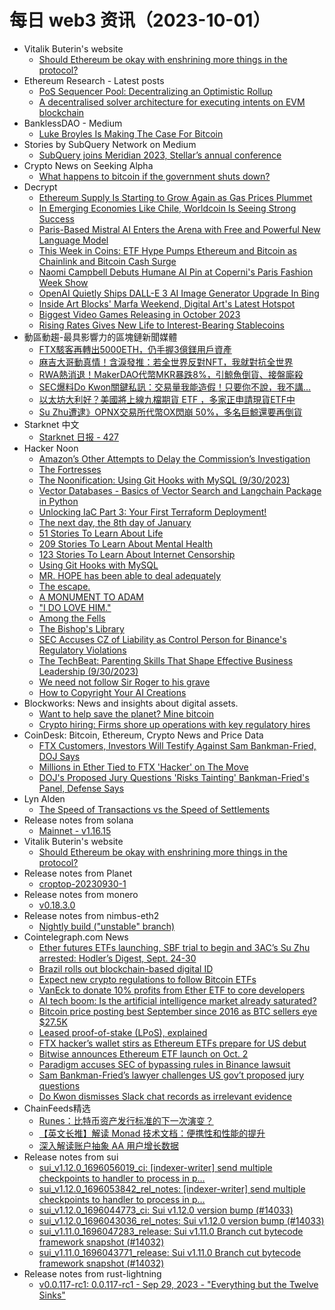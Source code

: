 # 每日 web3 资讯（2023-10-01）

- Vitalik Buterin's website
  - [Should Ethereum be okay with enshrining more things in the protocol?](https://vitalik.ca/general/2023/09/30/enshrinement.html)
- Ethereum Research - Latest posts
  - [PoS Sequencer Pool: Decentralizing an Optimistic Rollup](https://ethresear.ch/t/pos-sequencer-pool-decentralizing-an-optimistic-rollup/16760/3)
  - [A decentralised solver architecture for executing intents on EVM blockchain](https://ethresear.ch/t/a-decentralised-solver-architecture-for-executing-intents-on-evm-blockchain/16608/20)
- BanklessDAO - Medium
  - [Luke Broyles Is Making The Case For Bitcoin](https://medium.com/bankless-dao/luke-broyles-is-making-the-case-for-bitcoin-f801069491c2?source=rss----2e8b6adb479c---4)
- Stories by SubQuery Network on Medium
  - [SubQuery joins Meridian 2023, Stellar’s annual conference](https://subquery.medium.com/subquery-joins-meridian-2023-stellars-annual-conference-14fd179432f2?source=rss-363112002081------2)
- Crypto News on Seeking Alpha
  - [What happens to bitcoin if the government shuts down?](https://seekingalpha.com/news/4016848-what-happens-to-bitcoin-if-the-government-shuts-down?utm_source=feed_news_crypto&utm_medium=referral&feed_item_type=news)
- Decrypt
  - [Ethereum Supply Is Starting to Grow Again as Gas Prices Plummet](https://decrypt.co/199635/ethereum-supply-is-starting-to-grow-again-as-gas-prices-plummet)
  - [In Emerging Economies Like Chile, Worldcoin Is Seeing Strong Success](https://decrypt.co/199393/chile-worldcoin-eye-scanning-orb-adoption)
  - [Paris-Based Mistral AI Enters the Arena with Free and Powerful New Language Model](https://decrypt.co/199620/paris-based-mistral-ai-enters-the-arena-with-free-and-powerful-new-language-model)
  - [This Week in Coins: ETF Hype Pumps Ethereum and Bitcoin as Chainlink and Bitcoin Cash Surge](https://decrypt.co/199613/this-week-in-coins-etf-hype-ethereum-bitcoin-chainlink-bitcoin-cash)
  - [Naomi Campbell Debuts Humane AI Pin at Coperni's Paris Fashion Week Show](https://decrypt.co/199599/naomi-campbell-debuts-humane-ai-pin-copernis-paris-fashion-week-show)
  - [OpenAI Quietly Ships DALL-E 3 AI Image Generator Upgrade In Bing](https://decrypt.co/199591/dall-e-3-live-openai-upgrade-now-available-microsoft-bing-creator)
  - [Inside Art Blocks' Marfa Weekend, Digital Art's Latest Hotspot](https://decrypt.co/199430/inside-art-blocks-marfa-weekend-digital-arts-latest-hotspot)
  - [Biggest Video Games Releasing in October 2023](https://decrypt.co/199403/biggest-video-games-releasing-october-2023)
  - [Rising Rates Gives New Life to Interest-Bearing Stablecoins](https://decrypt.co/199327/rising-rates-gives-new-life-interest-bearing-stablecoins)
- 動區動趨-最具影響力的區塊鏈新聞媒體
  - [FTX駭客再轉出5000ETH，仍手握3億鎂用戶資產](https://www.blocktempo.com/the-ftx-hacker-continues-to-withdraw-5k-eth-and-still-holds-over-180k-eth/)
  - [麻吉大哥動真情！含淚發推：若全世界反對NFT，我就對抗全世界](https://www.blocktempo.com/if-the-world-is-against-nfts-machibigbrother-is-against-the-world/)
  - [RWA熱消退！MakerDAO代幣MKR暴跌8%，引鯨魚倒貨、接盤廝殺](https://www.blocktempo.com/rwa-theme-fails-mkr-plunges-8-bloomberg-the-frenzy-may-have-ended-due-to-one-reason/)
  - [SEC爆料Do Kwon關鍵私訊：交易量我能造假！只要你不說，我不講…](https://www.blocktempo.com/terras-do-kwon-admits-to-faking-trading-volume-in-leaked-chat-court-docs/)
  - [以太坊大利好？美國將上線九檔期貨 ETF ，多家正申請現貨ETF中](https://www.blocktempo.com/launch-nine-eth-futures-etfs-next-monday/)
  - [Su Zhu遭逮》OPNX交易所代幣OX閃崩 50%，多名巨鯨還要再倒貨](https://www.blocktempo.com/su-zhus-exchange-token-ox-experienced-a-flash-crash-of-over-50/)
- Starknet 中文
  - [Starknet 日报 - 427](https://starknetzh.substack.com/p/starknet-427)
- Hacker Noon
  - [Amazon’s Other Attempts to Delay the Commission’s Investigation](https://hackernoon.com/amazons-other-attempts-to-delay-the-commissions-investigation?source=rss)
  - [The Fortresses](https://hackernoon.com/the-fortresses?source=rss)
  - [The Noonification: Using Git Hooks with MySQL (9/30/2023)](https://hackernoon.com/9-30-2023-noonification?source=rss)
  - [Vector Databases - Basics of Vector Search and Langchain Package in Python](https://hackernoon.com/vector-databases-basics-of-vector-search-and-langchain-package-in-python?source=rss)
  - [Unlocking IaC Part 3: Your First Terraform Deployment!](https://hackernoon.com/unlocking-iac-part-3-your-first-terraform-deployment?source=rss)
  - [The next day, the 8th day of January](https://hackernoon.com/the-next-day-the-8th-day-of-january?source=rss)
  - [51 Stories To Learn About Life](https://hackernoon.com/51-stories-to-learn-about-life?source=rss)
  - [209 Stories To Learn About Mental Health](https://hackernoon.com/209-stories-to-learn-about-mental-health?source=rss)
  - [123 Stories To Learn About Internet Censorship](https://hackernoon.com/123-stories-to-learn-about-internet-censorship?source=rss)
  - [Using Git Hooks with MySQL](https://hackernoon.com/using-git-hooks-with-mysql?source=rss)
  - [MR. HOPE has been able to deal adequately](https://hackernoon.com/mr-hope-has-been-able-to-deal-adequately?source=rss)
  - [The escape.](https://hackernoon.com/the-escape-tg6ipv2?source=rss)
  - [A MONUMENT TO ADAM](https://hackernoon.com/a-monument-to-adam?source=rss)
  - ["I DO LOVE HIM."](https://hackernoon.com/i-do-love-him?source=rss)
  - [Among the Fells](https://hackernoon.com/among-the-fells?source=rss)
  - [The Bishop's Library](https://hackernoon.com/the-bishops-library?source=rss)
  - [SEC Accuses CZ of Liability as Control Person for Binance's Regulatory Violations](https://hackernoon.com/sec-accuses-cz-of-liability-as-control-person-for-binances-regulatory-violations?source=rss)
  - [The TechBeat: Parenting Skills That Shape Effective Business Leadership (9/30/2023)](https://hackernoon.com/9-30-2023-techbeat?source=rss)
  - [We need not follow Sir Roger to his grave](https://hackernoon.com/we-need-not-follow-sir-roger-to-his-grave?source=rss)
  - [How to Copyright Your AI Creations](https://hackernoon.com/how-to-copyright-your-ai-creations?source=rss)
- Blockworks: News and insights about digital assets.
  - [Want to help save the planet? Mine bitcoin](https://blockworks.co/news/environment-planet-mine-bitcoin-methane)
  - [Crypto hiring: Firms shore up operations with key regulatory hires](https://blockworks.co/news/crypto-hiring-regulation-ripple-kraken)
- CoinDesk: Bitcoin, Ethereum, Crypto News and Price Data
  - [FTX Customers, Investors Will Testify Against Sam Bankman-Fried, DOJ Says](https://www.coindesk.com/policy/2023/09/30/ftx-customers-investors-will-testify-against-sam-bankman-fried-doj-says/?utm_medium=referral&utm_source=rss&utm_campaign=headlines)
  - [Millions in Ether Tied to FTX 'Hacker' on The Move](https://www.coindesk.com/tech/2023/09/30/millions-in-ether-tied-to-ftx-account-drainer-on-the-move/?utm_medium=referral&utm_source=rss&utm_campaign=headlines)
  - [DOJ's Proposed Jury Questions 'Risks Tainting' Bankman-Fried's Panel, Defense Says](https://www.coindesk.com/policy/2023/09/30/dojs-proposed-jury-questions-risks-tainting-bankman-frieds-panel-defense-says/?utm_medium=referral&utm_source=rss&utm_campaign=headlines)
- Lyn Alden
  - [The Speed of Transactions vs the Speed of Settlements](https://www.lynalden.com/speed-of-transactions-vs-settlements/)
- Release notes from solana
  - [Mainnet - v1.16.15](https://github.com/solana-labs/solana/releases/tag/v1.16.15)
- Vitalik Buterin's website
  - [Should Ethereum be okay with enshrining more things in the protocol?](https://vitalik.ca/general/2023/09/30/enshrinement.html)
- Release notes from Planet
  - [croptop-20230930-1](https://github.com/Planetable/Planet/releases/tag/croptop-20230930-1)
- Release notes from monero
  - [v0.18.3.0](https://github.com/monero-project/monero/releases/tag/v0.18.3.0)
- Release notes from nimbus-eth2
  - [Nightly build ("unstable" branch)](https://github.com/status-im/nimbus-eth2/releases/tag/nightly)
- Cointelegraph.com News
  - [Ether futures ETFs launching, SBF trial to begin and 3AC’s Su Zhu arrested: Hodler’s Digest, Sept. 24-30](https://cointelegraph.com/magazine/ether-futures-etfs-launching-sbf-trial-to-begin-and-3acs-su-zhu-arrested-hodlers-digest-sept-24-30/)
  - [Brazil rolls out blockchain-based digital ID](https://cointelegraph.com/news/brazil-rolls-out-blockchain-based-digital-id)
  - [Expect new crypto regulations to follow Bitcoin ETFs](https://cointelegraph.com/news/expect-new-crypto-regulations-bitcoin-etfs)
  - [VanEck to donate 10% profits from Ether ETF to core developers](https://cointelegraph.com/news/vaneck-donate-profits-from-ether-etf-core-developers)
  - [AI tech boom: Is the artificial intelligence market already saturated?](https://cointelegraph.com/news/ai-market-saturated-investment)
  - [Bitcoin price posting best September since 2016 as BTC sellers eye $27.5K](https://cointelegraph.com/news/bitcoin-price-best-september-since-2016)
  - [Leased proof-of-stake (LPoS), explained](https://cointelegraph.com/explained/leased-proof-of-stake-lpos-explained)
  - [FTX hacker’s wallet stirs as Ethereum ETFs prepare for US debut](https://cointelegraph.com/news/ftx-hacker-wallet-stirs-as-ethereum-etf-prepare-for-us-debut)
  - [Bitwise announces Ethereum ETF launch on Oct. 2](https://cointelegraph.com/news/bitwise-announces-ethereum-etf-launch-on-october-2)
  - [Paradigm accuses SEC of bypassing rules in Binance lawsuit](https://cointelegraph.com/news/paradigm-accuses-sec-of-bypassing-rules-in-binance-lawsuit)
  - [Sam Bankman-Fried’s lawyer challenges US gov’t proposed jury questions](https://cointelegraph.com/news/sam-bankman-fried-lawyer-jury-questions)
  - [Do Kwon dismisses Slack chat records as irrelevant evidence](https://cointelegraph.com/news/terraform-labs-do-kwon-slack-chat-evidence)
- ChainFeeds精选
  - [Runes：比特币资产发行标准的下一次演变？](https://mp.weixin.qq.com/s/AeD_k3qmIbdCWFMxwE7ynw)
  - [【英文长推】解读 Monad 技术文档：便携性和性能的提升](https://twitter.com/tristan0x/status/1707349501177123139)
  - [深入解读账户抽象 AA 用户增长数据](https://mp.weixin.qq.com/s/YcosTL2AE5APyqRi2bameA)
- Release notes from sui
  - [sui_v1.12.0_1696056019_ci: [indexer-writer] send multiple checkpoints to handler to process in p…](https://github.com/MystenLabs/sui/releases/tag/sui_v1.12.0_1696056019_ci)
  - [sui_v1.12.0_1696053842_rel_notes: [indexer-writer] send multiple checkpoints to handler to process in p…](https://github.com/MystenLabs/sui/releases/tag/sui_v1.12.0_1696053842_rel_notes)
  - [sui_v1.12.0_1696044773_ci: Sui v1.12.0 version bump (#14033)](https://github.com/MystenLabs/sui/releases/tag/sui_v1.12.0_1696044773_ci)
  - [sui_v1.12.0_1696043036_rel_notes: Sui v1.12.0 version bump (#14033)](https://github.com/MystenLabs/sui/releases/tag/sui_v1.12.0_1696043036_rel_notes)
  - [sui_v1.11.0_1696047283_release: Sui v1.11.0 Branch cut bytecode framework snapshot (#14032)](https://github.com/MystenLabs/sui/releases/tag/sui_v1.11.0_1696047283_release)
  - [sui_v1.11.0_1696043771_release: Sui v1.11.0 Branch cut bytecode framework snapshot (#14032)](https://github.com/MystenLabs/sui/releases/tag/sui_v1.11.0_1696043771_release)
- Release notes from rust-lightning
  - [v0.0.117-rc1: 0.0.117-rc1 - Sep 29, 2023 - "Everything but the Twelve Sinks"](https://github.com/lightningdevkit/rust-lightning/releases/tag/v0.0.117-rc1)
